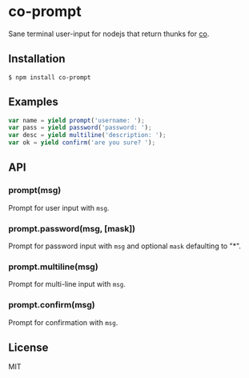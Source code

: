 
# co-prompt

  Sane terminal user-input for nodejs that return thunks for [co](https://github.com/visionmedia/co).

## Installation

```
$ npm install co-prompt
```

## Examples

```js
var name = yield prompt('username: ');
var pass = yield password('password: ');
var desc = yield multiline('description: ');
var ok = yield confirm('are you sure? ');
```

## API

### prompt(msg)

  Prompt for user input with `msg`.

### prompt.password(msg, [mask])

  Prompt for password input with `msg` and optional `mask`
  defaulting to "*".

### prompt.multiline(msg)

  Prompt for multi-line input with `msg`.

### prompt.confirm(msg)

  Prompt for confirmation with `msg`.

## License

  MIT

